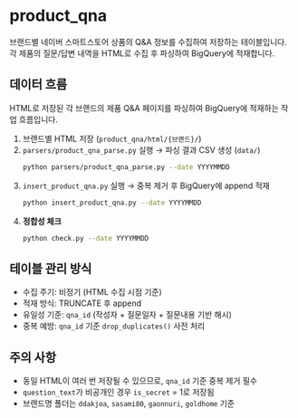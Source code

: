 # product_qna

브랜드별 네이버 스마트스토어 상품의 Q&A 정보를 수집하여 저장하는 테이블입니다.  
각 제품의 질문/답변 내역을 HTML로 수집 후 파싱하여 BigQuery에 적재합니다.

## 데이터 흐름

HTML로 저장된 각 브랜드의 제품 Q&A 페이지를 파싱하여 BigQuery에 적재하는 작업 흐름입니다.

1. 브랜드별 HTML 저장 (`product_qna/html/{브랜드}/`)
2. `parsers/product_qna_parse.py` 실행 → 파싱 결과 CSV 생성 (`data/`)
    ```bash
    python parsers/product_qna_parse.py --date YYYYMMDD
    ```
3. `insert_product_qna.py` 실행 → 중복 제거 후 BigQuery에 append 적재
    ```bash
    python insert_product_qna.py --date YYYYMMDD
    ```
4. **정합성 체크**
    ```bash
    python check.py --date YYYYMMDD
    ```

## 테이블 관리 방식
- 수집 주기: 비정기 (HTML 수집 시점 기준)
- 적재 방식: TRUNCATE 후 append
- 유일성 기준: `qna_id` (작성자 + 질문일자 + 질문내용 기반 해시)
- 중복 예방: `qna_id` 기준 `drop_duplicates()` 사전 처리

## 주의 사항
- 동일 HTML이 여러 번 저장될 수 있으므로, `qna_id` 기준 중복 제거 필수
- `question_text`가 비공개인 경우 `is_secret` = 1로 저장됨
- 브랜드명 폴더는 `ddakjoa`, `sasami80`, `gaonnuri`, `goldhome` 기준